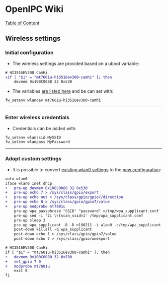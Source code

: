 # OpenIPC Wiki
[Table of Content](../README.md)

Wireless settings
---

### Initial configuration

- The wireless settings are provided based on a uboot variable:

```diff
# HI3516EV300 CamHi
+if [ "$1" = "mt7601u-hi3516ev300-camhi" ]; then
	devmem 0x100C0080 32 0x530
```

- The variables [are listed here][1] and be can set with:
```shell
fw_setenv wlandev mt7601u-hi3516ev300-camhi
```

---

### Enter wireless credentials

- Credentials can be added with:

```shell
fw_setenv wlanssid MySSID
fw_setenv wlanpass MyPassword
```

---

### Adopt custom settings

- It is possible to convert [existing wlan0 settings](../en/network-settings.md) to the [new configuration][1]:

```diff
auto wlan0
iface wlan0 inet dhcp
+	pre-up devmem 0x100C0080 32 0x530
+	pre-up echo 7 > /sys/class/gpio/export
+	pre-up echo out > /sys/class/gpio/gpio7/direction
+	pre-up echo 0 > /sys/class/gpio/gpio7/value
+	pre-up modprobe mt7601u
	pre-up wpa_passphrase "SSID" "password" >/tmp/wpa_supplicant.conf
	pre-up sed -i '2i \\tscan_ssid=1' /tmp/wpa_supplicant.conf
	pre-up sleep 3
	pre-up wpa_supplicant -B -D nl80211 -i wlan0 -c/tmp/wpa_supplicant.conf
	post-down killall -q wpa_supplicant
	post-down echo 1 > /sys/class/gpio/gpio7/value
	post-down echo 7 > /sys/class/gpio/unexport
```

```diff
# HI3516EV300 CamHi
if [ "$1" = "mt7601u-hi3516ev300-camhi" ]; then
+	devmem 0x100C0080 32 0x530
+	set_gpio 7 0
+	modprobe mt7601u
	exit 0
fi
```

[1]: https://github.com/OpenIPC/firmware/blob/master/general/overlay/etc/wireless
